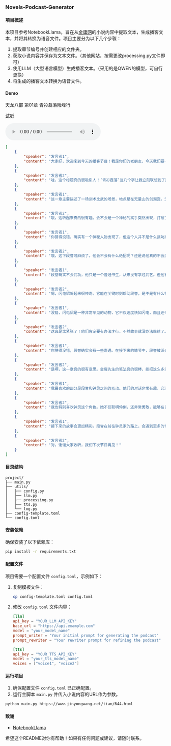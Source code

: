 ### Novels-Podcast-Generator

#### 项目概述
本项目参考NotebookLlama，旨在从[金庸网](https://www.jinyongwang.net/)的小说内容中提取文本，生成播客文本，并将其转换为语音文件。项目主要分为以下几个步骤：
1. 提取章节编号并创建相应的文件夹。
2. 获取小说内容并保存为文本文件。（其他网站，按需更改processing.py文件即可）
3. 使用LLM（大型语言模型）生成播客文本。（采用的是QWEN的模型，可自行更换）
4. 将生成的播客文本转换为语音文件。

#### Demo

天龙八部 第01章 青衫磊落险峰行

[试听](644.mp3)

<audio controls>
  <source src="https://github.com/chenwr727/Novels-Podcast-Generator/raw/refs/heads/main/644.mp3" type="audio/mpeg">
  Your browser does not support the audio element.
</audio>

```json
[
    {
        "speaker": "发言者1",
        "content": "大家好，欢迎来到今天的播客节目！我是你们的老朋友，今天我们要一起探讨一部经典中的经典——金庸先生的《天龙八部》。这部小说不仅在中国，在全世界都有着无数的粉丝。今天我们要聊的是《天龙八部》修订版的第一章，这一章的标题叫做《青衫磊落险峰行》。这个标题本身就充满了诗意和武侠的气息，仿佛将我们带到了险峻的山峰之上，感受到了一种磊落的侠客风范。让我们一起走进这个精彩的世界吧！"
    },
    {
        "speaker": "发言者2",
        "content": "哇，这个标题真的很吸引人！‘青衫磊落’这几个字让我立刻联想到了那些行侠仗义的江湖侠士。这一章主要讲了些什么内容呢？"
    },
    {
        "speaker": "发言者1",
        "content": "这一章主要描述了一场剑术比武的场景，地点是在无量山的剑湖宫。无量剑是小说中的一个重要门派，分为东宗和西宗。东宗和西宗每五年会在剑湖宫举行一次比武，获胜的一方可以在剑湖宫居住五年。这次比武中，东宗的弟子龚光杰战胜了西宗的弟子褚万里，眼看东宗就要赢得胜利，但就在这时，一个意想不到的人物出现了。你能猜到是谁吗？"
    },
    {
        "speaker": "发言者2",
        "content": "哦，这听起来真的很有趣。会不会是一个神秘的高手突然出现，打破了比赛的局面？"
    },
    {
        "speaker": "发言者1",
        "content": "你猜得没错，确实有一个神秘人物出现了，但这个人并不是什么武功高强的高手，而是一个看起来非常普通的青衣少年。这个少年名叫段誉，他是随着滇南的武师马五德一起来到无量山的。段誉在观看比赛时，因为龚光杰的一个虚招而忍不住笑出了声，结果被东宗的掌门左子穆注意到了。左子穆觉得这个少年出言不逊，便让他下场和自己的弟子比试。你觉得段誉会怎么办呢？"
    },
    {
        "speaker": "发言者2",
        "content": "哦，这下段誉可麻烦了。他会不会有什么绝招呢？还是说他真的不会武功？"
    },
    {
        "speaker": "发言者1",
        "content": "段誉确实不会武功，他只是一个普通书生，从来没有学过武艺。但他有一种特殊的气质，让人感到亲切和信任。在比试的过程中，段誉的表现非常有趣，他不仅拒绝了左子穆的挑战，还和一个名叫钟灵的少女发生了互动。钟灵是一个非常机灵的女孩，她有一只叫闪电貂的小动物，能够在关键时刻帮助段誉。你对这个闪电貂感兴趣吗？"
    },
    {
        "speaker": "发言者2",
        "content": "嗯，闪电貂听起来很神奇。它能在关键时刻帮助段誉，是不是有什么特别的本领？"
    },
    {
        "speaker": "发言者1",
        "content": "没错，闪电貂是一种非常罕见的动物，它不仅速度快如闪电，而且还带有剧毒。在段誉和钟灵被神农帮围困的时候，闪电貂发挥了巨大的作用，帮助他们逃脱了危机。但即便如此，段誉和钟灵还是被神农帮的帮主司空玄抓住了。司空玄为了逼迫钟灵拿出解毒的药物，给段誉服下了断肠散，这是一种七天后毒发身亡的毒药。你觉得段誉和钟灵会有办法解决这个困境吗？"
    },
    {
        "speaker": "发言者2",
        "content": "这真是太紧张了！他们肯定要有办法才行，不然故事就没办法继续了。段誉会不会有什么奇遇，找到解毒的方法？"
    },
    {
        "speaker": "发言者1",
        "content": "你猜得没错，段誉确实会有一些奇遇。在接下来的情节中，段誉被派去钟灵的家中取解药。钟灵给了他一双鞋子作为信物，让他去找她的母亲。钟灵的母亲会想办法说服钟灵的父亲，从而帮助段誉和钟灵脱困。这一章的内容非常丰富，既有紧张的比武场面，又有温馨的互动，还有神秘的动物和复杂的剧情，真的是引人入胜。"
    },
    {
        "speaker": "发言者2",
        "content": "是啊，这一章真的很有意思。金庸先生的笔法真的很棒，能把这么多元素融合在一起，让人读起来既紧张又兴奋。对了，你最喜欢这一章的哪个部分？"
    },
    {
        "speaker": "发言者1",
        "content": "我最喜欢的部分是段誉和钟灵之间的互动。他们的对话非常有趣，充满了青春的活力和纯真。特别是钟灵的机智和勇敢，让人印象深刻。你觉得呢？"
    },
    {
        "speaker": "发言者2",
        "content": "我也特别喜欢钟灵这个角色。她不仅聪明伶俐，还非常勇敢，能够在关键时刻帮助段誉。这种角色真的很吸引人。对了，接下来的故事会怎样发展呢？"
    },
    {
        "speaker": "发言者1",
        "content": "接下来的故事会更加精彩。段誉在前往钟灵家的路上，会遇到更多的奇遇和挑战。他会逐渐揭开自己的身世之谜，也会遇到更多有趣的人物。我们下次节目中再继续聊这些精彩的内容吧。希望你们喜欢今天的节目，如果有什么想法或者问题，欢迎在评论区留言。谢谢大家，我们下次再见！"
    },
    {
        "speaker": "发言者2",
        "content": "对，谢谢大家收听，我们下次节目再见！"
    }
]
```

#### 目录结构
```
project/
├── main.py
├── utils/
│   ├── config.py
│   ├── llm.py
│   ├── processing.py
│   ├── tts.py
│   └── log.py
├── config-template.toml
└── config.toml
```

#### 安装依赖
确保安装了以下依赖库：
```sh
pip install -r requirements.txt
```

#### 配置文件
项目需要一个配置文件 `config.toml`，示例如下：

1. 复制模板文件：
   ```sh
   cp config-template.toml config.toml
   ```

2. 修改 `config.toml` 文件内容：
   ```toml
   [llm]
   api_key = "YOUR_LLM_API_KEY"
   base_url = "https://api.example.com"
   model = "your_model_name"
   prompt_writer = "Your initial prompt for generating the podcast"
   prompt_rewriter = "Your rewriter prompt for refining the podcast"

   [tts]
   api_key = "YOUR_TTS_API_KEY"
   model = "your_tts_model_name"
   voices = ["voice1", "voice2"]
   ```

#### 运行项目
1. 确保配置文件 `config.toml` 已正确配置。
2. 运行主脚本 `main.py` 并传入小说内容的URL作为参数。

```sh
python main.py https://www.jinyongwang.net/tian/644.html
```

#### 致谢
- [NotebookLlama](https://github.com/meta-llama/llama-recipes/tree/main/recipes/quickstart/NotebookLlama)

希望这个README对你有帮助！如果有任何问题或建议，请随时联系。